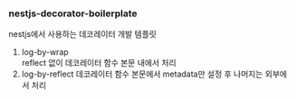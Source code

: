### nestjs-decorator-boilerplate

nestjs에서 사용하는 데코레이터 개발 템플릿

1. log-by-wrap   
reflect 없이 데코레이터 함수 본문 내에서 처리
2. log-by-reflect
데코레이터 함수 본문에서 metadata만 설정 후 나머지는 외부에서 처리 
